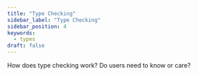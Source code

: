 ```yaml
---
title: "Type Checking"
sidebar_label: "Type Checking"
sidebar_position: 4
keywords:
  - types
draft: false
---
```


How does type checking work? Do users need to know or care?
